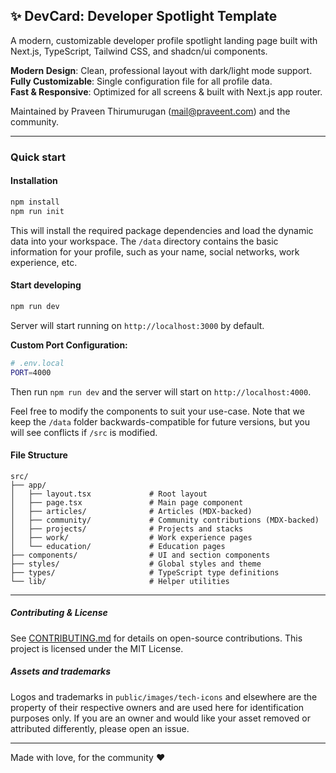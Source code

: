 ## ✨ DevCard: Developer Spotlight Template

A modern, customizable developer profile spotlight landing page built with Next.js, TypeScript, Tailwind CSS, and shadcn/ui components.

**Modern Design**: Clean, professional layout with dark/light mode support.  
**Fully Customizable**: Single configuration file for all profile data.  
**Fast & Responsive**: Optimized for all screens & built with Next.js app router.

Maintained by Praveen Thirumurugan (mail@praveent.com) and the community.

---

### Quick start

#### Installation

```bash
npm install
npm run init
```

This will install the required package dependencies and load the dynamic data into your workspace. The `/data` directory contains the basic information for your profile, such as your name, social networks, work experience, etc.

#### Start developing

```bash
npm run dev
```

Server will start running on `http://localhost:3000` by default. 

**Custom Port Configuration:**

```bash
# .env.local
PORT=4000
```

Then run `npm run dev` and the server will start on `http://localhost:4000`.

Feel free to modify the components to suit your use-case. Note that we keep the `/data` folder backwards-compatible for future versions, but you will see conflicts if `/src` is modified.

#### File Structure

```
src/
├── app/
│   ├── layout.tsx             # Root layout
│   ├── page.tsx               # Main page component
│   ├── articles/              # Articles (MDX-backed)
│   ├── community/             # Community contributions (MDX-backed)
│   ├── projects/              # Projects and stacks
│   ├── work/                  # Work experience pages
│   └── education/             # Education pages
├── components/                # UI and section components
├── styles/                    # Global styles and theme
├── types/                     # TypeScript type definitions
└── lib/                       # Helper utilities
```

---

##### Contributing & License

See [CONTRIBUTING.md](CONTRIBUTING.md) for details on open-source contributions. This project is licensed under the MIT License.

##### Assets and trademarks

Logos and trademarks in `public/images/tech-icons` and elsewhere are the property of their respective owners and are used here for identification purposes only. If you are an owner and would like your asset removed or attributed differently, please open an issue.

---

Made with love, for the community ❤️
